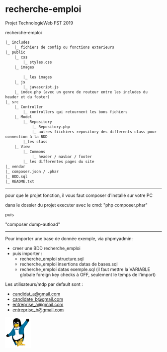 # recherche-emploi
Projet TechnologieWeb FST 2019
 
recherche-emploi
 
	|_ includes
		|_ fichiers de config ou fonctions exterieurs
	|_ public
		|_ css
			|_ styles.css
		|_ images

			|_ les images
		|_ js
			|_ javascript.js
		|_ index.php (avec un genre de routeur entre les includes du header et du footer)
	|_ src
		|_ Controller
			|_ controllers qui retournent les bons fichiers
		|_ Model
			|_ Repository
				|_ Repository.php
				|_ autres fiichiers repository des differents class pour connection à la BDD
			|_les class
		|_ View
			|_ Commons
				|_ header / navbar / footer
			|_ les differentes pages du site
	|_ vendor
	|_ composer.json / .phar
	|_ BDD.sql
	|_ README.txt

---

pour que le projet fonction, il vous faut composer d'installé sur votre PC

dans le dossier du projet executer avec le cmd:
"php composer.phar"

puis 

"composer dump-autload"

---

Pour importer une base de donnée exemple, via phpmyadmin:
* creer une BDD recherche_emploi
* puis importer :
	* recherche_emploi structure.sql
	* recherche_emploi insertions datas de bases.sql
	* recherche_emploi datas exemple.sql (il faut mettre la VARIABLE globale foreign key checks à OFF, seulement le temps de l'import)

Les utilisateurs/mdp par default sont : 
* candidat_a@gmail.com
* candidate_b@gmail.com
* entreprise_a@gmail.com
* entreprise_b@gmail.com

<img src="public/images/logo.png" height=100>
